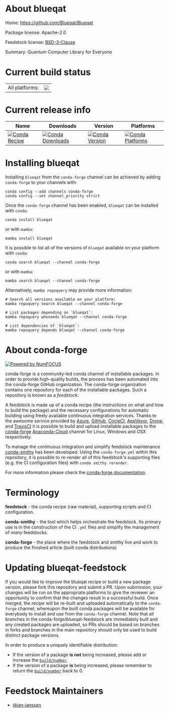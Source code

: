 About blueqat
=============

Home: https://github.com/Blueqat/Blueqat

Package license: Apache-2.0

Feedstock license: [BSD-3-Clause](https://github.com/conda-forge/blueqat-feedstock/blob/main/LICENSE.txt)

Summary: Quantum Computer Library for Everyone

Current build status
====================


<table><tr><td>All platforms:</td>
    <td>
      <a href="https://dev.azure.com/conda-forge/feedstock-builds/_build/latest?definitionId=16064&branchName=main">
        <img src="https://dev.azure.com/conda-forge/feedstock-builds/_apis/build/status/blueqat-feedstock?branchName=main">
      </a>
    </td>
  </tr>
</table>

Current release info
====================

| Name | Downloads | Version | Platforms |
| --- | --- | --- | --- |
| [![Conda Recipe](https://img.shields.io/badge/recipe-blueqat-green.svg)](https://anaconda.org/conda-forge/blueqat) | [![Conda Downloads](https://img.shields.io/conda/dn/conda-forge/blueqat.svg)](https://anaconda.org/conda-forge/blueqat) | [![Conda Version](https://img.shields.io/conda/vn/conda-forge/blueqat.svg)](https://anaconda.org/conda-forge/blueqat) | [![Conda Platforms](https://img.shields.io/conda/pn/conda-forge/blueqat.svg)](https://anaconda.org/conda-forge/blueqat) |

Installing blueqat
==================

Installing `blueqat` from the `conda-forge` channel can be achieved by adding `conda-forge` to your channels with:

```
conda config --add channels conda-forge
conda config --set channel_priority strict
```

Once the `conda-forge` channel has been enabled, `blueqat` can be installed with `conda`:

```
conda install blueqat
```

or with `mamba`:

```
mamba install blueqat
```

It is possible to list all of the versions of `blueqat` available on your platform with `conda`:

```
conda search blueqat --channel conda-forge
```

or with `mamba`:

```
mamba search blueqat --channel conda-forge
```

Alternatively, `mamba repoquery` may provide more information:

```
# Search all versions available on your platform:
mamba repoquery search blueqat --channel conda-forge

# List packages depending on `blueqat`:
mamba repoquery whoneeds blueqat --channel conda-forge

# List dependencies of `blueqat`:
mamba repoquery depends blueqat --channel conda-forge
```


About conda-forge
=================

[![Powered by
NumFOCUS](https://img.shields.io/badge/powered%20by-NumFOCUS-orange.svg?style=flat&colorA=E1523D&colorB=007D8A)](https://numfocus.org)

conda-forge is a community-led conda channel of installable packages.
In order to provide high-quality builds, the process has been automated into the
conda-forge GitHub organization. The conda-forge organization contains one repository
for each of the installable packages. Such a repository is known as a *feedstock*.

A feedstock is made up of a conda recipe (the instructions on what and how to build
the package) and the necessary configurations for automatic building using freely
available continuous integration services. Thanks to the awesome service provided by
[Azure](https://azure.microsoft.com/en-us/services/devops/), [GitHub](https://github.com/),
[CircleCI](https://circleci.com/), [AppVeyor](https://www.appveyor.com/),
[Drone](https://cloud.drone.io/welcome), and [TravisCI](https://travis-ci.com/)
it is possible to build and upload installable packages to the
[conda-forge](https://anaconda.org/conda-forge) [Anaconda-Cloud](https://anaconda.org/)
channel for Linux, Windows and OSX respectively.

To manage the continuous integration and simplify feedstock maintenance
[conda-smithy](https://github.com/conda-forge/conda-smithy) has been developed.
Using the ``conda-forge.yml`` within this repository, it is possible to re-render all of
this feedstock's supporting files (e.g. the CI configuration files) with ``conda smithy rerender``.

For more information please check the [conda-forge documentation](https://conda-forge.org/docs/).

Terminology
===========

**feedstock** - the conda recipe (raw material), supporting scripts and CI configuration.

**conda-smithy** - the tool which helps orchestrate the feedstock.
                   Its primary use is in the construction of the CI ``.yml`` files
                   and simplify the management of *many* feedstocks.

**conda-forge** - the place where the feedstock and smithy live and work to
                  produce the finished article (built conda distributions)


Updating blueqat-feedstock
==========================

If you would like to improve the blueqat recipe or build a new
package version, please fork this repository and submit a PR. Upon submission,
your changes will be run on the appropriate platforms to give the reviewer an
opportunity to confirm that the changes result in a successful build. Once
merged, the recipe will be re-built and uploaded automatically to the
`conda-forge` channel, whereupon the built conda packages will be available for
everybody to install and use from the `conda-forge` channel.
Note that all branches in the conda-forge/blueqat-feedstock are
immediately built and any created packages are uploaded, so PRs should be based
on branches in forks and branches in the main repository should only be used to
build distinct package versions.

In order to produce a uniquely identifiable distribution:
 * If the version of a package **is not** being increased, please add or increase
   the [``build/number``](https://docs.conda.io/projects/conda-build/en/latest/resources/define-metadata.html#build-number-and-string).
 * If the version of a package **is** being increased, please remember to return
   the [``build/number``](https://docs.conda.io/projects/conda-build/en/latest/resources/define-metadata.html#build-number-and-string)
   back to 0.

Feedstock Maintainers
=====================

* [@jan-janssen](https://github.com/jan-janssen/)

